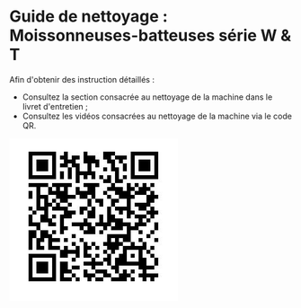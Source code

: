 # Guide de nettoyage : Moissonneuses-batteuses série W & T

Afin d'obtenir des instruction détaillés :
- Consultez la section consacrée au nettoyage de la machine dans le livret d'entretien ;
- Consultez les vidéos consacrées au nettoyage de la machine via le code QR.


![code QR menant à la chaîne youtube de John Deere contenant les guides de nettoyage](../Images/qr_code.jpg)
